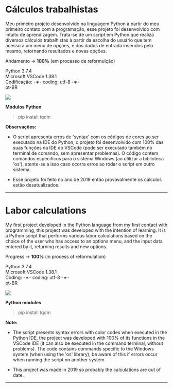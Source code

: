 # Cálculos trabalhistas

Meu primeiro projeto desenvolvido na linguagem Python à partir do meu primeiro contato com a programação, esse projeto foi desenvolvido com intuito de aprendizagem. Trata-se de um script em Python que realiza diversos cálculos trabalhistas à partir da escolha do usuário que tem acesso a um menu de opções, e dos dados de entrada inseridos pelo mesmo, retornando resultados e novas opções. 

Andamento -> <strong>100%</strong> (em processo de reformulção)

Python 3.7.4 </br>
Microsoft VSCode 1.38.1 </br>
Codificação: -&lowast;- coding: utf-8 -&lowast;- </br>
pt-BR </br>

![](https://github.com/alpdias/calculos-trabalhistas-python/blob/master/img/menu-inicial.png)

<strong>Módulos Python</strong>

> pip install tqdm

<strong>Observações:</strong> 

* O script apresenta erros de 'syntax' com os códigos de cores ao ser executado na IDE do Python, o projeto foi desenvolvido com 100% das suas funções na IDE do VSCode (pode ser executado também no terminal de comando, sem apresentar problemas). O código contem comandos especificos para o sistema Windows (ao utilizar a biblioteca 'os'), atente-se a isso caso ocorra erros ao rodar o script em outro sistema.

* Esse projeto foi feito no ano de 2019 então provavalmente os cálculos estão desatualizados.

---------------------------------------------------------------------------------------------------------------------------------------

# Labor calculations

My first project developed in the Python language from my first contact with programming, this project was developed with the intention of learning.  It is a Python script that performs various labor calculations based on the choice of the user who has access to an options menu, and the input data entered by it, returning results and new options.

Progress -> <strong>100%</strong> (in process of reformulation)

Python 3.7.4 </br>
Microsoft VSCode 1.38.1 </br>
Coding: -&lowast;- coding: utf-8 -&lowast;- </br>
pt-BR </br>

![](https://github.com/alpdias/calculos-trabalhistas-python/blob/master/img/menu-inicial.png)

<strong>Python modules</strong>

> pip install tqdm

<strong>Note:</strong> 

* The script presents syntax errors with color codes when executed in the Python IDE, the project was developed with 100% of its functions in the VSCode IDE (it can also be executed in the command terminal, without problems).  The code contains commands specific to the Windows system (when using the 'os' library), be aware of this if errors occur when running the script on another system.

* This project was made in 2019 so probably the calculations are out of date.

----------------------------------------------------------------------------------------------------------------------------------------
